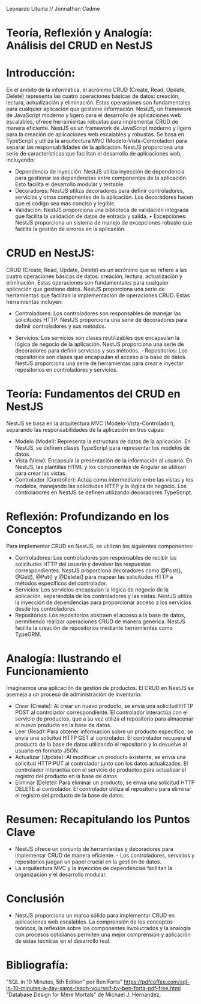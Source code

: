 Leonardo Lituma // Jonnathan Cadme

# Teoría, Reflexión y Analogía: Análisis del CRUD en NestJS

# Introducción:
En el ámbito de la informática, el acrónimo CRUD (Create, Read, Update, Delete) representa las cuatro operaciones básicas de datos: creación, lectura, actualización y eliminación. Estas operaciones son fundamentales para cualquier aplicación que gestione información. NestJS, un framework de JavaScript moderno y ligero para el desarrollo de aplicaciones web escalables, ofrece herramientas robustas para implementar CRUD de manera eficiente. NestJS es un framework de JavaScript moderno y ligero para la creación de aplicaciones web escalables y robustas. Se basa en TypeScript y utiliza la arquitectura MVC (Modelo-Vista-Controlador) para separar las responsabilidades de la aplicación. NestJS proporciona una serie de características que facilitan el desarrollo de aplicaciones web, incluyendo: 
- Dependencia de inyección: NestJS utiliza inyección de dependencia para gestionar las dependencias entre componentes de la aplicación. Esto facilita el desarrollo modular y testable. 
- Decoradores: NestJS utiliza decoradores para definir controladores, servicios y otros componentes de la aplicación. Los decoradores hacen que el código sea más conciso y legible. 
- Validación: NestJS proporciona una biblioteca de validación integrada que facilita la validación de datos de entrada y salida. 
•       Excepciones: NestJS proporciona un sistema de manejo de excepciones robusto que facilita la gestión de errores en la aplicación.

# CRUD en NestJS:
CRUD (Create, Read, Update, Delete) es un acrónimo que se refiere a las cuatro operaciones básicas de datos: creación, lectura, actualización y eliminación. Estas operaciones son fundamentales para cualquier aplicación que gestione datos. NestJS proporciona una serie de herramientas que facilitan la implementación de operaciones CRUD. Estas herramientas incluyen: 
- Controladores: Los controladores son responsables de manejar las solicitudes HTTP. NestJS proporciona una serie de decoradores para definir controladores y sus métodos. 

- Servicios: Los servicios son clases reutilizables que encapsulan la lógica de negocio de la aplicación. NestJS proporciona una serie de decoradores para definir servicios y sus métodos. - Repositorios: Los repositorios son clases que encapsulan el acceso a la base de datos. NestJS proporciona una serie de herramientas para crear e inyectar repositorios en controladores y servicios.

# Teoría: Fundamentos del CRUD en NestJS
NestJS se basa en la arquitectura MVC (Modelo-Vista-Controlador), separando las responsabilidades de la aplicación en tres capas: 
- Modelo (Model): Representa la estructura de datos de la aplicación. En NestJS, se definen clases TypeScript para representar los modelos de datos. 
- Vista (View): Encapsula la presentación de la información al usuario. En NestJS, las plantillas HTML y los componentes de Angular se utilizan para crear las vistas. 
- Controlador (Controller): Actúa como intermediario entre las vistas y los modelos, manejando las solicitudes HTTP y la lógica de negocio. Los controladores en NestJS se definen utilizando decoradores TypeScript.

# Reflexión: Profundizando en los Conceptos
Para implementar CRUD en NestJS, se utilizan los siguientes componentes: 
- Controladores: Los controladores son responsables de recibir las solicitudes HTTP del usuario y devolver las respuestas correspondientes. NestJS proporciona decoradores como @Post(), @Get(), @Put() y @Delete() para mapear las solicitudes HTTP a métodos específicos del controlador. 
- Servicios: Los servicios encapsulan la lógica de negocio de la aplicación, separándola de los controladores y las vistas. NestJS utiliza la inyección de dependencias para proporcionar acceso a los servicios desde los controladores. 
- Repositorios: Los repositorios abstraen el acceso a la base de datos, permitiendo realizar operaciones CRUD de manera genérica. NestJS facilita la creación de repositorios mediante herramientas como TypeORM.

# Analogía: Ilustrando el Funcionamiento
Imaginemos una aplicación de gestión de productos. El CRUD en NestJS se asemeja a un proceso de administración de inventario: 
- Crear (Create): Al crear un nuevo producto, se envía una solicitud HTTP POST al controlador correspondiente. El controlador interactúa con el servicio de productos, que a su vez utiliza el repositorio para almacenar el nuevo producto en la base de datos.
- Leer (Read): Para obtener información sobre un producto específico, se envía una solicitud HTTP GET al controlador. El controlador recupera el producto de la base de datos utilizando el repositorio y lo devuelve al usuario en formato JSON. 
- Actualizar (Update): Al modificar un producto existente, se envía una solicitud HTTP PUT al controlador junto con los datos actualizados. El controlador interactúa con el servicio de productos para actualizar el registro del producto en la base de datos. 
- Eliminar (Delete): Para eliminar un producto, se envía una solicitud HTTP DELETE al controlador. El controlador utiliza el repositorio para eliminar el registro del producto de la base de datos.

# Resumen: Recapitulando los Puntos Clave
- NestJS ofrece un conjunto de herramientas y decoradores para implementar CRUD de manera eficiente. - Los controladores, servicios y repositorios juegan un papel crucial en la gestión de datos. 
- La arquitectura MVC y la inyección de dependencias facilitan la organización y el desarrollo modular.
# Conclusión 
- NestJS proporciona un marco sólido para implementar CRUD en aplicaciones web escalables. La comprensión de los conceptos teóricos, la reflexión sobre los componentes involucrados y la analogía con procesos cotidianos permiten una mejor comprensión y aplicación de estas técnicas en el desarrollo real.

# Bibliografía:
"SQL in 10 Minutes, 5th Edition" por Ben Forta" https://pdfcoffee.com/sql-in-10-minutes-a-day-sams-teach-yourself-by-ben-forta-pdf-free.html "Database Design for Mere Mortals" de Michael J. Hernandez.